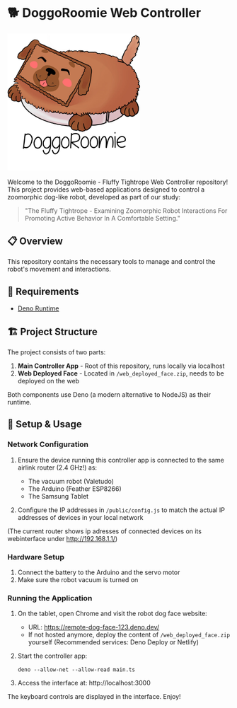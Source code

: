 # 🐕 DoggoRoomie Web Controller

<img src="/doggo-roomie.png" alt="DoggoRoomie Robot" title="DoggoRoomie Robot" width="300" />

Welcome to the DoggoRoomie - Fluffy Tightrope Web Controller repository! This project provides web-based applications designed to control a zoomorphic dog-like robot, developed as part of our study:

> "The Fluffy Tightrope - Examining Zoomorphic Robot Interactions For Promoting Active Behavior In A Comfortable Setting."

## 📋 Overview

This repository contains the necessary tools to manage and control the robot's movement and interactions.

## 🔧 Requirements

- [Deno Runtime](https://deno.land/manual/getting_started/installation)

## 🏗️ Project Structure

The project consists of two parts:

1. **Main Controller App** - Root of this repository, runs locally via localhost
2. **Web Deployed Face** - Located in `/web_deployed_face.zip`, needs to be deployed on the web

Both components use Deno (a modern alternative to NodeJS) as their runtime.

## 🚀 Setup & Usage

### Network Configuration

1. Ensure the device running this controller app is connected to the same airlink router (2.4 GHz!) as:
   - The vacuum robot (Valetudo)
   - The Arduino (Feather ESP8266)
   - The Samsung Tablet

2. Configure the IP addresses in `/public/config.js` to match the actual IP addresses of devices in your local network

(The current router shows ip adresses of connected devices on its webinterface under http://192.168.1.1/)

### Hardware Setup

1. Connect the battery to the Arduino and the servo motor
2. Make sure the robot vacuum is turned on

### Running the Application

1. On the tablet, open Chrome and visit the robot dog face website:
   - URL: https://remote-dog-face-123.deno.dev/
   - If not hosted anymore, deploy the content of `/web_deployed_face.zip` yourself 
     (Recommended services: Deno Deploy or Netlify)

2. Start the controller app:
   ```
   deno --allow-net --allow-read main.ts
   ```

3. Access the interface at: http://localhost:3000

The keyboard controls are displayed in the interface. Enjoy!
